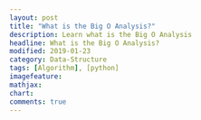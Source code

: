 ```yaml
---
layout: post
title: "What is the Big O Analysis?"
description: Learn what is the Big O Analysis
headline: What is the Big O Analysis?
modified: 2019-01-23
category: Data-Structure
tags: [Algorithm], [python]
imagefeature:
mathjax:
chart:
comments: true
---
```

